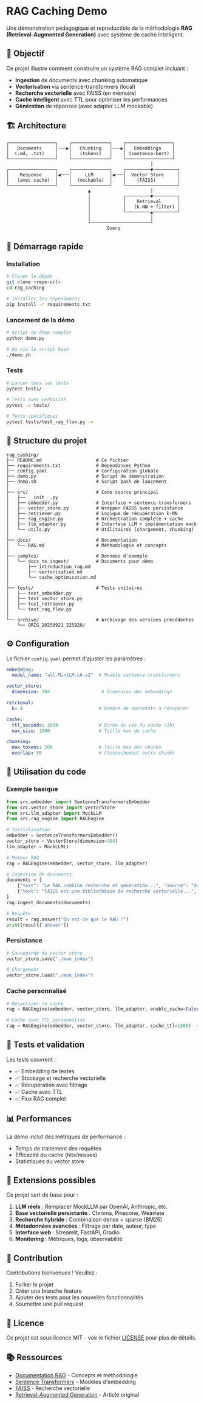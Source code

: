 # RAG Caching Demo

Une démonstration pédagogique et reproductible de la méthodologie **RAG (Retrieval-Augmented Generation)** avec système de cache intelligent.

## 🎯 Objectif

Ce projet illustre comment construire un système RAG complet incluant :
- **Ingestion** de documents avec chunking automatique
- **Vectorisation** via sentence-transformers (local)
- **Recherche vectorielle** avec FAISS (en mémoire)
- **Cache intelligent** avec TTL pour optimiser les performances
- **Génération** de réponses (avec adapter LLM mockable)

## 🏗️ Architecture

```
┌─────────────────┐    ┌──────────────┐    ┌─────────────────┐
│   Documents     │───▶│   Chunking   │───▶│   Embeddings    │
│  (.md, .txt)    │    │   (tokens)   │    │ (sentence-bert) │
└─────────────────┘    └──────────────┘    └─────────────────┘
                                                     │
┌─────────────────┐    ┌──────────────┐    ┌─────────▼─────────┐
│    Response     │◀───│     LLM      │◀───│  Vector Store     │
│   (avec cache)  │    │  (mockable)  │    │    (FAISS)        │
└─────────────────┘    └──────────────┘    └───────────────────┘
                              ▲                      │
                              │            ┌─────────▼─────────┐
                              │            │    Retrieval      │
                              │            │   (k-NN + filter) │
                              │            └─────────▲─────────┘
                              │                      │
                              └──────────────────────┘
                                     Query
```

## 🚀 Démarrage rapide

### Installation

```bash
# Cloner le dépôt
git clone <repo-url>
cd rag_caching

# Installer les dépendances
pip install -r requirements.txt
```

### Lancement de la démo

```bash
# Script de démo complet
python demo.py

# Ou via le script bash
./demo.sh
```

### Tests

```bash
# Lancer tous les tests
pytest tests/

# Tests avec verbosité
pytest -v tests/

# Tests spécifiques
pytest tests/test_rag_flow.py -v
```

## 📁 Structure du projet

```
rag_cashing/
├── README.md                    # Ce fichier
├── requirements.txt             # Dépendances Python
├── config.yaml                  # Configuration globale
├── demo.py                      # Script de démonstration
├── demo.sh                      # Script bash de lancement
│
├── src/                         # Code source principal
│   ├── __init__.py
│   ├── embedder.py              # Interface + sentence-transformers
│   ├── vector_store.py          # Wrapper FAISS avec persistance
│   ├── retriever.py             # Logique de récupération k-NN
│   ├── rag_engine.py            # Orchestration complète + cache
│   ├── llm_adapter.py           # Interface LLM + implémentation mock
│   └── utils.py                 # Utilitaires (chargement, chunking)
│
├── docs/                        # Documentation
│   └── RAG.md                   # Méthodologie et concepts
│
├── samples/                     # Données d'exemple
│   └── docs_to_ingest/          # Documents pour démo
│       ├── introduction_rag.md
│       ├── vectorisation.md
│       └── cache_optimisation.md
│
├── tests/                       # Tests unitaires
│   ├── test_embedder.py
│   ├── test_vector_store.py
│   ├── test_retriever.py
│   └── test_rag_flow.py
│
└── archive/                     # Archivage des versions précédentes
    └── ORIG_20250921_225920/
```

## ⚙️ Configuration

Le fichier `config.yaml` permet d'ajuster les paramètres :

```yaml
embedding:
  model_name: "all-MiniLM-L6-v2"  # Modèle sentence-transformers

vector_store:
  dimension: 384                   # Dimension des embeddings

retrieval:
  k: 4                            # Nombre de documents à récupérer

cache:
  ttl_seconds: 3600               # Durée de vie du cache (1h)
  max_size: 1000                  # Taille max du cache

chunking:
  max_tokens: 500                 # Taille max des chunks
  overlap: 50                     # Chevauchement entre chunks
```

## 🔧 Utilisation du code

### Exemple basique

```python
from src.embedder import SentenceTransformersEmbedder
from src.vector_store import VectorStore
from src.llm_adapter import MockLLM
from src.rag_engine import RAGEngine

# Initialisation
embedder = SentenceTransformersEmbedder()
vector_store = VectorStore(dimension=384)
llm_adapter = MockLLM()

# Moteur RAG
rag = RAGEngine(embedder, vector_store, llm_adapter)

# Ingestion de documents
documents = [
    {"text": "Le RAG combine recherche et génération...", "source": "doc1.md"},
    {"text": "FAISS est une bibliothèque de recherche vectorielle...", "source": "doc2.md"}
]
rag.ingest_documents(documents)

# Requête
result = rag.answer("Qu'est-ce que le RAG ?")
print(result['answer'])
```

### Persistance

```python
# Sauvegarde du vector store
vector_store.save("./mon_index")

# Chargement
vector_store.load("./mon_index")
```

### Cache personnalisé

```python
# Désactiver le cache
rag = RAGEngine(embedder, vector_store, llm_adapter, enable_cache=False)

# Cache avec TTL personnalisé
rag = RAGEngine(embedder, vector_store, llm_adapter, cache_ttl=1800)  # 30min
```

## 🧪 Tests et validation

Les tests couvrent :
- ✅ Embedding de textes
- ✅ Stockage et recherche vectorielle
- ✅ Récupération avec filtrage
- ✅ Cache avec TTL
- ✅ Flux RAG complet

## 📊 Performances

La démo inclut des métriques de performance :
- Temps de traitement des requêtes
- Efficacité du cache (hits/misses)
- Statistiques du vector store

## 🔮 Extensions possibles

Ce projet sert de base pour :

1. **LLM réels** : Remplacer MockLLM par OpenAI, Anthropic, etc.
2. **Base vectorielle persistante** : Chroma, Pinecone, Weaviate
3. **Recherche hybride** : Combinaison dense + sparse (BM25)
4. **Métadonnées avancées** : Filtrage par date, auteur, type
5. **Interface web** : Streamlit, FastAPI, Gradio
6. **Monitoring** : Métriques, logs, observabilité

## 🤝 Contribution

Contributions bienvenues ! Veuillez :
1. Forker le projet
2. Créer une branche feature
3. Ajouter des tests pour les nouvelles fonctionnalités
4. Soumettre une pull request

## 📝 Licence

Ce projet est sous licence MIT - voir le fichier [LICENSE](LICENSE) pour plus de détails.

## 📚 Ressources

- [Documentation RAG](docs/RAG.md) - Concepts et méthodologie
- [Sentence Transformers](https://www.sbert.net/) - Modèles d'embedding
- [FAISS](https://github.com/facebookresearch/faiss) - Recherche vectorielle
- [Retrieval-Augmented Generation](https://arxiv.org/abs/2005.11401) - Article original
